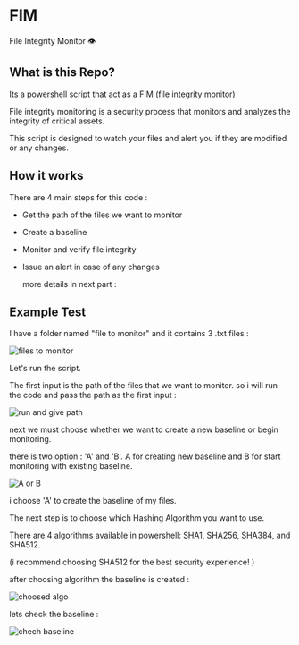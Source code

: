# FIM
File Integrity Monitor 👁

## What is this Repo?
Its a powershell script that act as a FIM (file integrity monitor)

File integrity monitoring is a security process that monitors and analyzes the integrity of critical assets.

This script is designed to watch your files and alert you if they are modified or any changes.

## How it works
There are 4 main steps for this code :

* Get the path of the files we want to monitor
  
* Create a baseline
  
* Monitor and verify file integrity
  
* Issue an alert in case of any changes

  more details in next part :

## Example Test 
I have a folder named "file to monitor" and it contains 3 .txt files :

![files to monitor](https://github.com/user-attachments/assets/cb9f93e3-a5ae-4065-8c13-f8bdb6bc5c67)


Let's run the script.

The first input is the path of the files that we want to monitor. so i will run the code and pass the path as the first input :

![run and give path](https://github.com/user-attachments/assets/48d70d8b-9c44-43b2-b0c4-d7ef643e7143)

next we must choose whether we want to create a new baseline or begin monitoring.

there is two option : 'A' and 'B'.
A for creating new baseline and B for start monitoring with existing baseline.


![A or B](https://github.com/user-attachments/assets/8cab0def-32f4-4340-841c-c1f452b49a4a)


i choose 'A' to create the baseline of my files.

The next step is to choose which Hashing Algorithm you want to use.

There are 4 algorithms available in powershell: SHA1, SHA256, SHA384, and SHA512.

(i recommend choosing SHA512 for the best security experience! )

after choosing algorithm the baseline is created : 


![choosed algo](https://github.com/user-attachments/assets/4a8b9651-de7c-4bc8-8f18-29442305287a)

lets check the baseline :


![chech baseline](https://github.com/user-attachments/assets/48a9bad4-568f-4419-9b28-2c88d7bf7b23)



